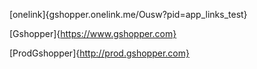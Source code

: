 [onelink]{gshopper.onelink.me/Ousw?pid=app_links_test}

[Gshopper]{https://www.gshopper.com}

[ProdGshopper]{http://prod.gshopper.com}
